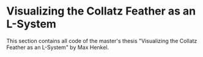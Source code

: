 # Visualizing the Collatz Feather as an L-System

This section contains all code of the master's thesis "Visualizing the Collatz Feather as an L-System" by Max Henkel.
